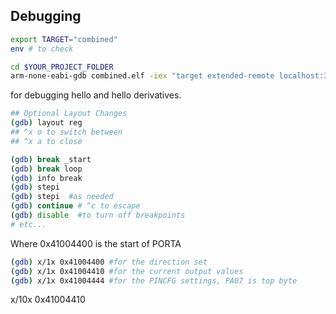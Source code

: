 

## Debugging

```zsh
export TARGET="combined"
env # to check
```

```bash
cd $YOUR_PROJECT_FOLDER
arm-none-eabi-gdb combined.elf -iex "target extended-remote localhost:3333"
```

for debugging hello and hello derivatives. 

```zsh
## Optional Layout Changes
(gdb) layout reg
## ^x o to switch between
## ^x a to close

(gdb) break _start
(gdb) break loop
(gdb) info break
(gdb) stepi
(gdb) stepi  #as needed
(gdb) continue # ^c to escape
(gdb) disable  #to turn off breakpoints
# etc...
```
Where 0x41004400 is the start of PORTA
```zsh
(gdb) x/1x 0x41004400 #for the direction set
(gdb) x/1x 0x41004410 #for the current output values
(gdb) x/1x 0x41004444 #for the PINCFG settings, PA07 is top byte
```

x/10x 0x41004410